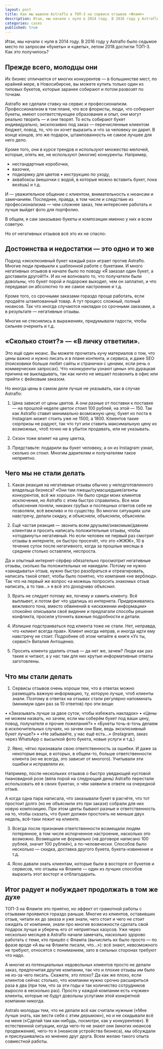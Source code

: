 ```yaml
---
layout: post
title: Как мы вывели Astraflo в ТОП-3 на сервисе отзывов «Фламп»
description: Итак, мы начали с нуля в 2014 году. В 2016 году у Astraflo было седьмое место по запросам «букеты» и «цветы», летом 2018 достигли ТОП-3. Как это получилось?
categories: cases
published: true
---
```


Итак, мы начали с нуля в 2014 году. В 2016 году у Astraflo было седьмое место по запросам «букеты» и «цветы», летом 2018 достигли ТОП-3. Как это получилось?

## Прежде всего, молодцы они

Их бизнес отличается от многих конкурентов — в большинстве мест, по крайней мере, в Новосибирске, вы можете купить только один из типовых букетов, которые заранее собирают и потом развозят по точкам.

Astraflo же сделали ставку на сервис и профессионализм. Профессионализм в том плане, что все флористы, люди, что собирают букеты, имеют соответствующее образование и опыт, они могут реально творить — и они творят. То есть собирают букет индивидуально, эксклюзивно под заказ — перечисленные клиентом бюджет, повод, то, что он хочет выразить и что за человеку он дарит. В конце концов, это же подарок, штампованность не самое лучшее для него дело.

Кроме того, они в курсе трендов и используют множество мелочей, которые, опять же, не используют (многие) конкуренты. Например,   

- нестандартные коробочки,
- вазочки,
- подкормку для цветов • инструкцию по уходу,
- аквабоксы (мешочки с водой, в которые можно вставить букет, пока везёшь) и т.д.

И — уважительное общение с клиентом, внимательность к нюансам и замечаниям. Последнее, правда, в том числе и следствие из профессионализма — чем сложнее заказ, тем интереснее работать и лучше выйдет фото для портфолио.

В общем, я сам заказываю букеты и композиции именно у них и всем советую.

Но от негативных отзывов всё это их не спасло:

## Достоинства и недостатки — это одно и то же

Подход «эксклюзивный букет каждый раз» играет против Astraflo. Многие люди привыкли к шаблонной работе с букетами. И много негативных отзывов в начале было по поводу «Я заказал один букет, а доставили другой!!!». И их не волновало то, что получатели были довольны, что букет порой и подороже выходил, чем он заплатил, и что передавал он абсолютно то же самое настроение и т.д.

Кроме того, со срочными заказами гораздо проще работать, если продаёте штампованный товар. А тут процесс сложный, полный нюансов. Так что иногда случаются накладки со срочными заказами, а в результате — негативные отзывы.

Многие не стеснялись в выражениях, придумывали гадости, чтобы сильнее очернить и т.д.

## «Сколько стоит?» — «В личку ответили».

Это ещё один нюанс. Вы можете прочитать кучу материалов о том, что цены важно и нужно писать и в плане контента, и сервиса, и даже SEO (поисковики больше любят сайты и странички с ценами, если речь о коммерческих запросах). Что «конкуренты узнают цены» это дурацкая причина не выкладывать, так как ничто не мешает позвонить в офис или прийти с фейковым заказом.

Но иногда цены в самом деле лучше не указывать, как в случае Astraflo:

1) Цена зависит от цены цветов. А они разные от поставки к поставке — на прошлой неделе цветок стоил 100 рублей, на этой — 150. Так как Astraflo ставит минимально возможную цену, букет из поста в Instagram может стоить уже не 1500, а 1800. Клиентов такие сюрпризы не радуют, так что тут или ставить максимальную цену из возможных, чтоб точно не в убыток продавать, или не указывать.

2) Сезон тоже влияет на цену цветка,

3) Представьте: подарили вы букет человеку, а он из Instagram узнал, сколько он стоил. Многим дарителям и получателям такое неприятно.

## Чего мы не стали делать

1) Какая реакция на негативные отзывы обычно у неподготовленного владельца бизнеса? «Они там лжецы/сумасшедшие/агенты конкурентов, всё же хорошо». Не было среди моих клиентов исключения, но Astraflo с этим быстро справились. Все мои объяснения поняли, никаких грубых и поспешных ответов себе не позволяли, всё вежливо и по существу. Во многих ситуациях шли навстречу, делали скидку, и объясняли, объясняли, объясняли.

2) Ещё частая реакция — звонить всем друзьям/знакомым/давним клиентам и просить написать положительные отзывы, чтобы «отодвинуть» негативный. Но если человек не первый раз смотрит отзывы в интернете, он быстро просечёт, что это «ЖЖЖ», 10 в течение суток после негативного, когда за прошлые месяцы в среднем столько оставляли, неспроста.

Да и опытный интернет-сёрфер обязательно просмотрит негативные отзывы, сколько бы положительных не накидали. Потому не нужно «закидывать» отзыв, нужно быстро разобраться и отреагировать, написать такой ответ, чтобы было понятно, что компания «не верблюд». Так что на первый же вопрос «а можешь попросить знакомых отзыв написать, а то там…» я всё это доходчиво объяснил.

3) Врать не следует потому же, почему и хамить клиенту. Всё выплывет, и потом фиг что удалишь из интернета. Придерживались вежливого тона, вместо обвинений в «искажении информации» спокойно описывали своё видение и предлагали способы решения конфликта, просили уточнить важные подробности и детали.

4) Излишне подстраиваться под клиента тоже не стали. Нет, неправда, что «клиент всегда прав». Клиент иногда неправ, и иногда идти ему навстречу не стоит. Подробнее об этом читайте в книге «Ух ты, сервис!» Виталия Антощенко.

5) Просить клиента удалить отзыв — да нет же, зачем? Люди как раз такие и читают, а у нас там для них крутые информативные ответы заготовлены.

## Что мы стали делать

1) Сервисы отзывов очень хороши тем, что в ответах можно размещать важную информацию, ту, которую лучше, чтоб клиенты знали. Поэтому в ответах на отзывах стали регулярно напоминать (минимум один раз за 10 ответов) про эти вещи: 

• «Заказывать лучше за двое суток, чтобы избежать накладок»
• «Цены не можем назвать, но зачем, если мы соберём букет под ваши цену, повод, получателя и прочие пожелания?»
• «Букеты точь-в-точь делаем в исключительных случаях, но зачем они Вам, ведь эксклюзивный букет лучше?»
• «Не забывайте, у нас ещё есть…» (Instagram, заказ через WhatsApp с высылкой фото букета, новые услуги и т.д.)

2) Явно, чётко признавали свою ответственность за ошибки. И даже за некоторые вещи, в которых, в общем-то, больше ответственности клиента (но не всегда, это зависит от многого). Учитывали эти ошибки и исправляли их.

Например, после нескольких отзывов о быстро увядающей кустовой пиановидной розе (вяла порой на следующий день) Astraflo перестали использовать её в своих букетах, о чём заявили в ответе на очередной отзыв.

А когда одна пара написала, что заказывали букет в расчёте, что тот простоит долго (но не объяснили это при заказе) собрали для них новую композицию. При этом цветы бывают разные и ответственность на то, чтобы сказать, что букет должен простоять не меньше двух недель, всё-таки лежит на клиенте.

3) Всегда после признания ответственности возмещали людям потерянное, в том числе испорченное настроение, насколько это возможно. Возмещали не формально («в договоре написано 100 рублей, значит 100 рублей»), а по-человечески. Способов было несколько — скидка, доставка другого букета, букета-извинения и т.д.

4) Ясно давали знать клиентам, которые были в восторге от букетов и сервисов, что отзывы на Флампе — один из лучших способов выразить этот восторг и отблагодарить.

## Итог радует и побуждает продолжать в том же духе

ТОП-3 на Флампе это приятно, но эффект от грамотной работы с отзывами проявился гораздо раньше. Многие из клиентов, оставивших отзыв, читали их до заказа и уже знали, чего стоит и чего не стоит ожидать от компании, знали про многие возможности сделать свой подарок лучше и уберечь его от неприятных казусов. Уже через несколько месяцев в Astraflo начали замечать, насколько здорово работать с теми, кто пришёл с Флампа (вычислить их было просто — по фразе вроде «А вы на Флампе писали, что…»): всё знают, невозможного не требуют, относятся с пониманием, зато в сильных сторонах требуют что надо.

А многие из потенциальных недовольных клиентов просто не делали заказ, предпочитая другие компании, так что и плохие отзывы им было не из-за чего писать. Скажете, это плохо? Да как же плохо, если клиентов сейчас столько, что компании нужно срочно расшириться раза в два (при том, что за эти годы и так количество сотрудников выросло в несколько раз). Просто у каждой компании есть «чужие» клиенты, которые не будут довольны услугами этой конкретной компании никогда.

Astralo молодцы тем, что не делали всё как считали нужным («Мне лучше знать, как вести себя с этим дерьмом»), но и не скидывали всё на меня («Сделай там как-нибудь, посмотри, как у конкурентов»). В естественной ситуации, когда чего-то не знают они (многих нюансов продвижения), чего-то я (нюансов устройства бизнеса), мы обсуждали и прислушивались ко мнению друг друга. Всем желаю такого опыта совместной работы.